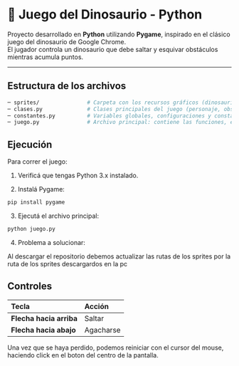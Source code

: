 
# 🦖 Juego del Dinosaurio - Python 

Proyecto desarrollado en **Python** utilizando **Pygame**, inspirado en el clásico juego del dinosaurio de Google Chrome.  
El jugador controla un dinosaurio que debe saltar y esquivar obstáculos mientras acumula puntos.

---

## Estructura de los archivos

```bash
─ sprites/               # Carpeta con los recursos gráficos (dinosaurio, cactus, etc.)
─ clases.py              # Clases principales del juego (personaje, obstáculos, superficie, etc.)
─ constantes.py          # Variables globales, configuraciones y constantes del juego
─ juego.py               # Archivo principal: contiene las funciones, el bucle del juego y el main()
```
## Ejecución

Para correr el juego:

1. Verificá que tengas Python 3.x instalado.

2. Instalá Pygame:
```bash
pip install pygame
```
3. Ejecutá el archivo principal:
```bash
python juego.py
```
4. Problema a solucionar:

Al descargar el repositorio debemos actualizar las rutas de los sprites por la ruta de los sprites descargardos en la pc
   
## Controles
| Tecla       | Acción             |
| :---------- | :----------------- |
| **Flecha hacia arriba** | Saltar             |
| **Flecha hacia abajo**   | Agacharse |

Una vez que se haya perdido, podemos reiniciar con el cursor del mouse, haciendo click en el boton del centro de la pantalla.
